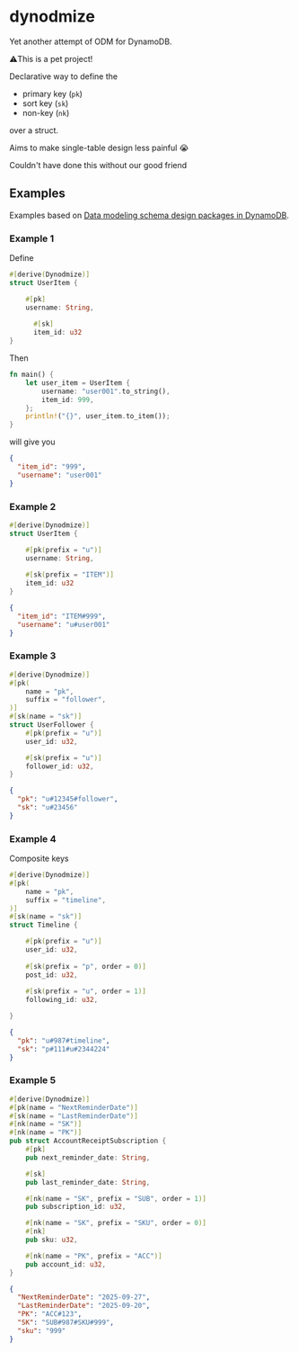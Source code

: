 # dynodmize

Yet another attempt of ODM for DynamoDB.

⚠️This is a pet project!

Declarative way to define the

* primary key (`pk`)
* sort key (`sk`)
* non-key (`nk`)

over a struct.

Aims to make single-table design less painful 😭

Couldn't have done this without our good friend

## Examples

Examples based
on [Data modeling schema design packages in DynamoDB](https://docs.aws.amazon.com/amazondynamodb/latest/developerguide/data-modeling-schemas.html).

### Example 1

Define

```rust
#[derive(Dynodmize)]
struct UserItem {

  	#[pk]
  	username: String,
	
	  #[sk]
	  item_id: u32
}
```

Then

```rust
fn main() {
    let user_item = UserItem {
        username: "user001".to_string(),
        item_id: 999,
    };
    println!("{}", user_item.to_item());
}
```

will give you

```json
{
  "item_id": "999",
  "username": "user001"
}
```

### Example 2

```rust
#[derive(Dynodmize)]
struct UserItem {

	#[pk(prefix = "u")]
	username: String,
	
	#[sk(prefix = "ITEM")]
	item_id: u32
}
```

```json
{
  "item_id": "ITEM#999",
  "username": "u#user001"
}
```

### Example 3


```rust
#[derive(Dynodmize)]
#[pk(
    name = "pk",
    suffix = "follower",
)]
#[sk(name = "sk")]
struct UserFollower {
    #[pk(prefix = "u")]
    user_id: u32,

    #[sk(prefix = "u")]
    follower_id: u32,
}
```

```json
{
  "pk": "u#12345#follower",
  "sk": "u#23456"
}
```

### Example 4

Composite keys

```rust
#[derive(Dynodmize)]
#[pk(
	name = "pk",
	suffix = "timeline",
)]
#[sk(name = "sk")]
struct Timeline {

	#[pk(prefix = "u")]
	user_id: u32,
	
	#[sk(prefix = "p", order = 0)]
	post_id: u32,
	
	#[sk(prefix = "u", order = 1)]
	following_id: u32,

}
```

```json
{
  "pk": "u#987#timeline",
  "sk": "p#111#u#2344224"
}
```

### Example 5

```rust
#[derive(Dynodmize)]
#[pk(name = "NextReminderDate")]
#[sk(name = "LastReminderDate")]
#[nk(name = "SK")]
#[nk(name = "PK")]
pub struct AccountReceiptSubscription {
    #[pk]
    pub next_reminder_date: String,

    #[sk]
    pub last_reminder_date: String,

    #[nk(name = "SK", prefix = "SUB", order = 1)]
    pub subscription_id: u32,

    #[nk(name = "SK", prefix = "SKU", order = 0)]
    #[nk]
    pub sku: u32,

    #[nk(name = "PK", prefix = "ACC")]
    pub account_id: u32,
}
```

```json
{
  "NextReminderDate": "2025-09-27",
  "LastReminderDate": "2025-09-20",
  "PK": "ACC#123",
  "SK": "SUB#987#SKU#999",
  "sku": "999"
}
```